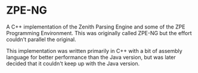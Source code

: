 # ZPE-NG
A C++ implementation of the Zenith Parsing Engine and some of the ZPE Programming Environment. This was originally called ZPE-NG but the effort couldn't parallel the original.

This implementation was written primarily in C++ with a bit of assembly language for better performance than the Java version, but was later decided that it couldn't keep up with the Java version.
